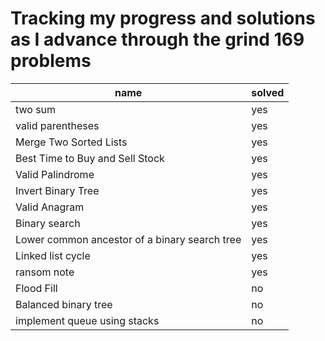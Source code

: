 # Tracking my progress and solutions as I advance through the grind 169 problems

| name | solved | 
| --- | --- |
| two sum | yes |
| valid parentheses | yes |
| Merge Two Sorted Lists | yes |
| Best Time to Buy and Sell Stock | yes |
| Valid Palindrome | yes |
| Invert Binary Tree | yes |
| Valid Anagram | yes |
| Binary search | yes |
| Lower common ancestor of a binary search tree | yes |
| Linked list cycle | yes |
| ransom note | yes |
| Flood Fill | no |
| Balanced binary tree | no |
| implement queue using stacks | no |
